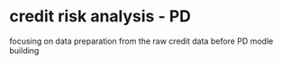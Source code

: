 # credit risk analysis - PD
 focusing on data preparation from the raw credit data before PD modle building
